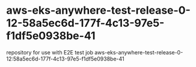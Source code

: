 # aws-eks-anywhere-test-release-0-12-58a5ec6d-177f-4c13-97e5-f1df5e0938be-41
repository for use with E2E test job aws-eks-anywhere-test-release-0-12:58a5ec6d-177f-4c13-97e5-f1df5e0938be-41
